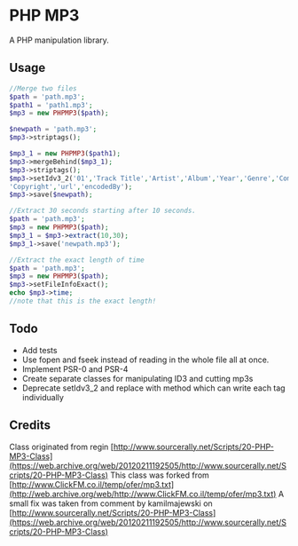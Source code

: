 PHP MP3
=======
A PHP manipulation library.

Usage
-----
```PHP
//Merge two files
$path = 'path.mp3';
$path1 = 'path1.mp3';
$mp3 = new PHPMP3($path);

$newpath = 'path.mp3';
$mp3->striptags();

$mp3_1 = new PHPMP3($path1);
$mp3->mergeBehind($mp3_1);
$mp3->striptags();
$mp3->setIdv3_2('01','Track Title','Artist','Album','Year','Genre','Comments','Composer','OrigArtist',
'Copyright','url','encodedBy');
$mp3->save($newpath);

//Extract 30 seconds starting after 10 seconds.
$path = 'path.mp3';
$mp3 = new PHPMP3($path);
$mp3_1 = $mp3->extract(10,30);
$mp3_1->save('newpath.mp3');

//Extract the exact length of time
$path = 'path.mp3';
$mp3 = new PHPMP3($path);
$mp3->setFileInfoExact();
echo $mp3->time;
//note that this is the exact length!
```

Todo
----
* Add tests
* Use fopen and fseek instead of reading in the whole file all at once.
* Implement PSR-0 and PSR-4
* Create separate classes for manipulating ID3 and cutting mp3s
* Deprecate setIdv3_2 and replace with method which can write each tag individually

Credits
-------
Class originated from regin [http://www.sourcerally.net/Scripts/20-PHP-MP3-Class](https://web.archive.org/web/20120211192505/http://www.sourcerally.net/Scripts/20-PHP-MP3-Class)
This class was forked from [http://www.ClickFM.co.il/temp/ofer/mp3.txt](http://web.archive.org/web/http://www.ClickFM.co.il/temp/ofer/mp3.txt)
A small fix was taken from comment by kamilmajewski on [http://www.sourcerally.net/Scripts/20-PHP-MP3-Class](https://web.archive.org/web/20120211192505/http://www.sourcerally.net/Scripts/20-PHP-MP3-Class)